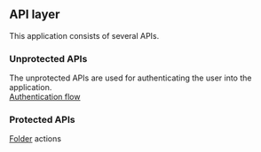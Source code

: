 ## API layer
This application consists of several APIs.
### Unprotected APIs
The unprotected APIs are used for authenticating the user into the application.  
[Authentication flow](./Authentification/Authentication.md)
### Protected APIs
[Folder](./Folder/README.md) actions


